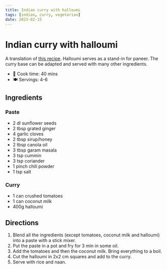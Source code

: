 ```yaml
---
title: Indian curry with halloumi
tags: [indian, curry, vegetarian]
date: 2023-02-15
---
```


# Indian curry with halloumi

A translation of [this recipe](https://web.archive.org/web/20191029233520/http://lagaindiskmat.se/mild-och-kramig-indisk-gryta/). Halloumi serves as a stand-in for paneer. The curry base can be adapted and served with many other ingredients.

- 🍳 Cook time: 40 mins
- 🍽️ Servings: 4-6

## Ingredients

### Paste

- 2 dl sunflower seeds
- 2 tbsp grated ginger
- 4 garlic cloves
- 2 tbsp sirup/honey
- 2 tbsp canola oil
- 3 tbsp garam masala
- 3 tsp cummin
- 3 tsp coriander
- 1 pinch chili powder
- 1 tsp salt

### Curry

- 1 can crushed tomatoes
- 1 can coconut milk
- 400g halloumi

## Directions

1. Blend all the ingredients (except tomatoes, coconut milk and halloumi) into a paste with a stick mixer.
2. Put the paste in a pot and fry for 3 min in some oil.
3. Add the tomatoes and then the coconut milk. Bring everything to a boil.
4. Cut the halloumi in 2x2 cm squares and add to the curry.
5. Serve with rice and naan.
